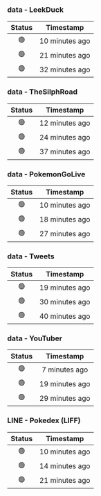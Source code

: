 ### data - LeekDuck
| Status | Timestamp |
|:------:|:---------:|
| 🟢 | 10 minutes ago |
| 🟢 | 21 minutes ago |
| 🟢 | 32 minutes ago |

### data - TheSilphRoad
| Status | Timestamp |
|:------:|:---------:|
| 🟢 | 12 minutes ago |
| 🟢 | 24 minutes ago |
| 🟢 | 37 minutes ago |

### data - PokemonGoLive
| Status | Timestamp |
|:------:|:---------:|
| 🟢 | 10 minutes ago |
| 🟢 | 18 minutes ago |
| 🟢 | 27 minutes ago |

### data - Tweets
| Status | Timestamp |
|:------:|:---------:|
| 🟢 | 19 minutes ago |
| 🟢 | 30 minutes ago |
| 🟢 | 40 minutes ago |

### data - YouTuber
| Status | Timestamp |
|:------:|:---------:|
| 🟢 | 7 minutes ago |
| 🟢 | 19 minutes ago |
| 🟢 | 29 minutes ago |

### LINE - Pokedex (LIFF)
| Status | Timestamp |
|:------:|:---------:|
| 🟢 | 10 minutes ago |
| 🟢 | 14 minutes ago |
| 🟢 | 21 minutes ago |

